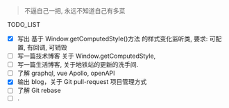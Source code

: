 > 不逼自己一把, 永远不知道自己有多菜

TODO_LIST

-   [x] 写出 基于 Window.getComputedStyle()方法 的样式变化监听类, 要求: 可配置, 有回调, 可销毁
-   [ ] 写一篇技术博客 关于 Window.getComputedStyle,
-   [ ] 写一篇生活博客, 关于地铁站的更新的洗手间.
-   [ ] 了解 graphql, vue Apollo, openAPI
-   [x] 输出 blog，关于 Git pull-request 项目管理方式
-   [ ] 了解 Git rebase
-   [ ] .
